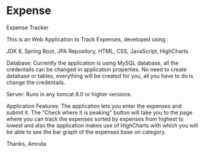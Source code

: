 # Expense
Expense Tracker

This is an Web Application to Track Expenses, developed using :

JDK 8,
Spring Boot,
JPA Repository,
HTML, CSS, JavaScript,
HighCharts

Database:
Currently the application is using MySQL database, all the credentails can be changed in application properties. No need to create database or tables, everything will be created for you, all you have to do is change the credentails.

Server:
Runs in any tomcat 8.0 or higher versions.

Application Features:
The application lets you enter the expenses and submit it.
The "Check where it is peaking" button will take you to the page where you can track the expenses sorted by expenses from highest to lowest and also the application makes use of HighCharts with which you will be able to see the bar graph of the expenses base on category.

Thanks,
Amruta


